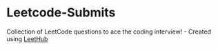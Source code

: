 # Leetcode-Submits
Collection of LeetCode questions to ace the coding interview! - Created using [LeetHub](https://github.com/QasimWani/LeetHub)
